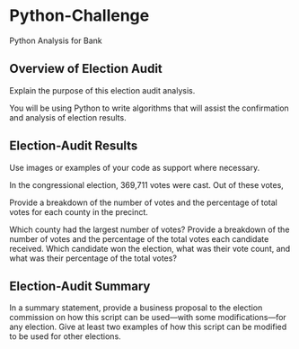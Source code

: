 # Python-Challenge
Python Analysis for Bank

## Overview of Election Audit
Explain the purpose of this election audit analysis.

You will be using Python to write algorithms that will assist the confirmation and analysis of election results.

## Election-Audit Results 
Use images or examples of your code as support where necessary.

In the congressional election, 369,711 votes were cast. Out of these votes, 

Provide a breakdown of the number of votes and the percentage of total votes for each county in the precinct.



Which county had the largest number of votes?
Provide a breakdown of the number of votes and the percentage of the total votes each candidate received.
Which candidate won the election, what was their vote count, and what was their percentage of the total votes?

## Election-Audit Summary
In a summary statement, provide a business proposal to the election commission on how this script can be used—with some modifications—for any election. Give at least two examples of how this script can be modified to be used for other elections.